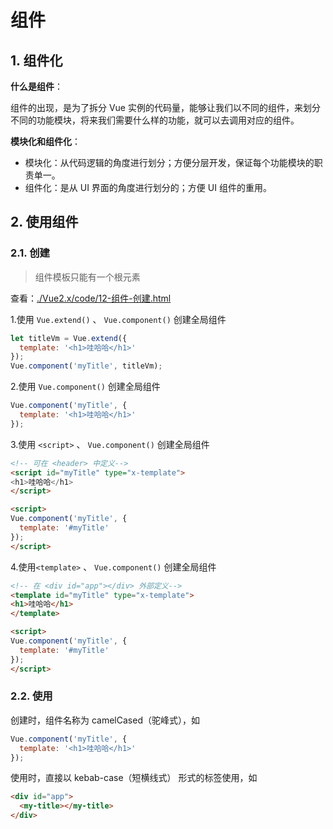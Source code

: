 # 组件

## 1. 组件化

**什么是组件**：

组件的出现，是为了拆分 Vue 实例的代码量，能够让我们以不同的组件，来划分不同的功能模块，将来我们需要什么样的功能，就可以去调用对应的组件。

**模块化和组件化**：

* 模块化：从代码逻辑的角度进行划分；方便分层开发，保证每个功能模块的职责单一。
* 组件化：是从 UI 界面的角度进行划分的；方便 UI 组件的重用。

## 2. 使用组件

### 2.1. 创建

>组件模板只能有一个根元素

查看：[./Vue2.x/code/12-组件-创建.html](./Vue2.x/code/12-组件-创建.html)

1.使用 `Vue.extend()` 、 `Vue.component()` 创建全局组件

```javascript
let titleVm = Vue.extend({
  template: '<h1>哇哈哈</h1>'
});
Vue.component('myTitle', titleVm);
```

2.使用 `Vue.component()` 创建全局组件

```javascript
Vue.component('myTitle', {
  template: '<h1>哇哈哈</h1>'
});
```

3.使用 `<script>` 、 `Vue.component()` 创建全局组件

```html
<!-- 可在 <header> 中定义-->
<script id="myTitle" type="x-template">
<h1>哇哈哈</h1>
</script>

<script>
Vue.component('myTitle', {
  template: '#myTitle'
});
</script>
```

4.使用`<template>` 、 `Vue.component()` 创建全局组件

```html
<!-- 在 <div id="app"></div> 外部定义-->
<template id="myTitle" type="x-template">
<h1>哇哈哈</h1>
</template>

<script>
Vue.component('myTitle', {
  template: '#myTitle'
});
</script>
```

### 2.2. 使用

创建时，组件名称为 camelCased（驼峰式），如

```javascript
Vue.component('myTitle', {
  template: '<h1>哇哈哈</h1>'
});
```

使用时，直接以 kebab-case（短横线式） 形式的标签使用，如

```html
<div id="app">
  <my-title></my-title>
</div>
```